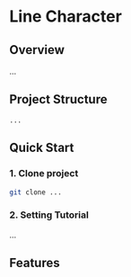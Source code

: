 # Line Character

## Overview

...

## Project Structure

```
...
```

## Quick Start

### 1. Clone project

```bash
git clone ...
```

### 2. Setting Tutorial

...

## Features

